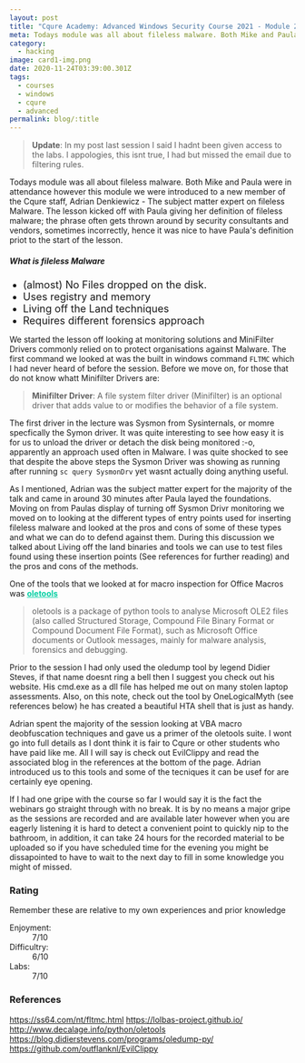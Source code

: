 ```yaml
---
layout: post
title: "Cqure Academy: Advanced Windows Security Course 2021 - Module 2"
meta: Todays module was all about fileless malware. Both Mike and Paula were in attendance and this module were were introduced to a new member of the Cqure staff member Adrian Denkiewicz.
category:
  - hacking
image: card1-img.png
date: 2020-11-24T03:39:00.301Z
tags:
  - courses
  - windows
  - cqure
  - advanced
permalink: blog/:title
---
```

<style>
  .hover-link:hover {
    
  }

  .hover-link {
    font-weight: bold;
    cursor: pointer;
    color: #05cfa3;
  }

  ul > li {
    font-size: 18px;
  }
</style>

> **Update**: In my post last session I said I hadnt been given access to the labs. I appologies, this isnt true, I had but missed the email due to filtering rules.

Todays module was all about fileless malware. Both Mike and Paula were in attendance however this module we were introduced to a new member of the Cqure staff, Adrian Denkiewicz - The subject matter expert on fileless Malware. The lesson kicked off with Paula giving her definition of fileless malware; the phrase often gets thrown around by security consultants and vendors, sometimes incorrectly, hence it was nice to have Paula's definition priot to the start of the lesson. 

##### What is fileless Malware

* (almost) No Files dropped on the disk.
* Uses registry and memory
* Living off the Land techniques
* Requires different forensics approach

We started the lesson off looking at monitoring solutions and MiniFilter Drivers commonly relied on to protect organisations against Malware. The first command we looked at was the built in windows command <code>FLTMC</code> which I had never heard of before the session.  Before we move on, for those that do not know whatt Minifilter Drivers are:

> **Minifilter Driver**: A file system filter driver (Minifilter) is an optional driver that adds value to or modifies the behavior of a file system.

The first driver in the lecture was Sysmon from Sysinternals, or momre specfically the Symon driver. It was quite interesting to see how easy it is for us to unload the driver or detach the disk being monitored :-o, apparently an approach used often in Malware. I was quite shocked to see that despite the above steps the Sysmon Driver was showing as running after running <code>sc query SysmonDrv</code> yet wasnt actually doing anything useful. 

As I mentioned, Adrian was the subject matter expert for the majority of the talk and came in around 30 minutes after Paula layed the foundations. Moving on from Paulas display of turning off Sysmon Drivr monitoring we moved on to looking at the different types of entry points used for inserting fileless malware and looked at the pros and cons of some of these types and what we can do to defend against them. During this discussion we talked about Living off the land binaries and tools we can use to test files found using these insertion points (See references for further reading) and the pros and cons of the methods.

One of the tools that we looked at for macro inspection for Office Macros was <a class="hover-link" target="_blank" href="https://github.com/decalage2/oletools ">oletools</a>

> oletools is a package of python tools to analyse Microsoft OLE2 files (also called Structured Storage, Compound File Binary Format or Compound Document File Format), such as Microsoft Office documents or Outlook messages, mainly for malware analysis, forensics and debugging.

Prior to the session I had only used the oledump tool by legend Didier Steves, if that name doesnt ring a bell then I suggest you check out his website. His cmd.exe as a dll file has helped me out on many stolen laptop assessments. Also, on this note, check out the tool by OneLogicalMyth (see references below) he has created a beautiful HTA shell that is just as handy.

Adrian spent the majority of the session looking at VBA macro deobfuscation techniques and gave us a primer of the oletools suite. I wont go into full details as I dont think it is fair to Cqure or other students who have paid like me. All I will say is check out EvilClippy and read the associated blog in the references at the bottom of the page. Adrian introduced us to this tools and some of the tecniques it can be usef for are certainly eye opening. 

If I had one gripe with the course so far I would say it is the fact the webinars go straight through with no break. It is by no means a major gripe as the sessions are recorded and are available later however when you are eagerly listening it is hard to detect a convenient point to quickly nip to the bathroom, in addition, it can take 24 hours for the recorded material to be uploaded so if you have scheduled time for the evening you might be dissapointed to have to wait to the next day to fill in some knowledge you might of missed. 

### Rating

Remember these are relative to my own experiences and prior knowledge

<dl>
<dt>Enjoyment:</dt>
<dd>7/10</dd>
<dt>Difficultry:</dt>
<dd>6/10</dd>
<dt>Labs:</dt>
<dd>7/10</dd>
</dl>

### References

https://ss64.com/nt/fltmc.html
https://lolbas-project.github.io/
http://www.decalage.info/python/oletools
https://blog.didierstevens.com/programs/oledump-py/
https://github.com/outflanknl/EvilClippy

